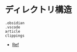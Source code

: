 # ディレクトリ構造

```text
.obsidian
.vscode
article
clippings
```

- [Ref](https://tree.nathanfriend.com/)
